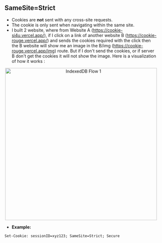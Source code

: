 ## **SameSite=Strict**

- Cookies are **not** sent with any cross-site requests.
- The cookie is only sent when navigating within the same site.
- I built 2 website, where from Website A (https://cookie-si4u.vercel.app/), if I click on a link of another website B (https://cookie-rouge.vercel.app/) and sends the cookies required with the click then the B website will show me an image in the B/img (https://cookie-rouge.vercel.app/img) route. But if I don't send the cookies, or if server B don't get the cookies it will not show the image. Here is a visualization of how it works : 
<div style="text-align: center;">
  <p align="center">
  <img src="data/cookies/assets/strict2.svg" height="500" width="500" alt="IndexedDB Flow 1">
</div>


- **Example:**
```http
Set-Cookie: sessionID=xyz123; SameSite=Strict; Secure
```